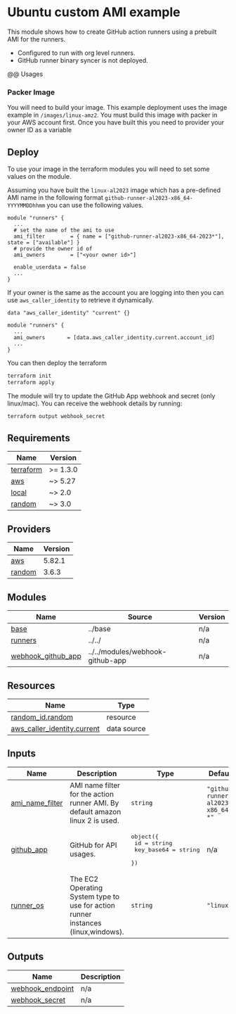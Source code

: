 # Ubuntu custom AMI example

This module shows how to create GitHub action runners using a prebuilt AMI for the runners.

- Configured to run with org level runners.
- GitHub runner binary syncer is not deployed.

@@ Usages

### Packer Image

You will need to build your image. This example deployment uses the image example in `/images/linux-amz2`. You must build this image with packer in your AWS account first. Once you have built this you need to provider your owner ID as a variable

## Deploy

To use your image in the terraform modules you will need to set some values on the module.

Assuming you have built the `linux-al2023` image which has a pre-defined AMI name in the following format `github-runner-al2023-x86_64-YYYYMMDDhhmm` you can use the following values.

```hcl
module "runners" {
  ...
  # set the name of the ami to use
  ami_filter        = { name = ["github-runner-al2023-x86_64-2023*"], state = ["available"] }
  # provide the owner id of
  ami_owners        = ["<your owner id>"]

  enable_userdata = false
  ...
}
```

If your owner is the same as the account you are logging into then you can use `aws_caller_identity` to retrieve it dynamically.

```hcl
data "aws_caller_identity" "current" {}

module "runners" {
  ...
  ami_owners       = [data.aws_caller_identity.current.account_id]
  ...
}
```

You can then deploy the terraform

```bash
terraform init
terraform apply
```

The module will try to update the GitHub App webhook and secret (only linux/mac). You can receive the webhook details by running:

```bash
terraform output webhook_secret
```

<!-- BEGIN_TF_DOCS -->
## Requirements

| Name | Version |
|------|---------|
| <a name="requirement_terraform"></a> [terraform](#requirement\_terraform) | >= 1.3.0 |
| <a name="requirement_aws"></a> [aws](#requirement\_aws) | ~> 5.27 |
| <a name="requirement_local"></a> [local](#requirement\_local) | ~> 2.0 |
| <a name="requirement_random"></a> [random](#requirement\_random) | ~> 3.0 |

## Providers

| Name | Version |
|------|---------|
| <a name="provider_aws"></a> [aws](#provider\_aws) | 5.82.1 |
| <a name="provider_random"></a> [random](#provider\_random) | 3.6.3 |

## Modules

| Name | Source | Version |
|------|--------|---------|
| <a name="module_base"></a> [base](#module\_base) | ../base | n/a |
| <a name="module_runners"></a> [runners](#module\_runners) | ../../ | n/a |
| <a name="module_webhook_github_app"></a> [webhook\_github\_app](#module\_webhook\_github\_app) | ../../modules/webhook-github-app | n/a |

## Resources

| Name | Type |
|------|------|
| [random_id.random](https://registry.terraform.io/providers/hashicorp/random/latest/docs/resources/id) | resource |
| [aws_caller_identity.current](https://registry.terraform.io/providers/hashicorp/aws/latest/docs/data-sources/caller_identity) | data source |

## Inputs

| Name | Description | Type | Default | Required |
|------|-------------|------|---------|:--------:|
| <a name="input_ami_name_filter"></a> [ami\_name\_filter](#input\_ami\_name\_filter) | AMI name filter for the action runner AMI. By default amazon linux 2 is used. | `string` | `"github-runner-al2023-x86_64-*"` | no |
| <a name="input_github_app"></a> [github\_app](#input\_github\_app) | GitHub for API usages. | <pre>object({<br/>    id         = string<br/>    key_base64 = string<br/>  })</pre> | n/a | yes |
| <a name="input_runner_os"></a> [runner\_os](#input\_runner\_os) | The EC2 Operating System type to use for action runner instances (linux,windows). | `string` | `"linux"` | no |

## Outputs

| Name | Description |
|------|-------------|
| <a name="output_webhook_endpoint"></a> [webhook\_endpoint](#output\_webhook\_endpoint) | n/a |
| <a name="output_webhook_secret"></a> [webhook\_secret](#output\_webhook\_secret) | n/a |
<!-- END_TF_DOCS -->
